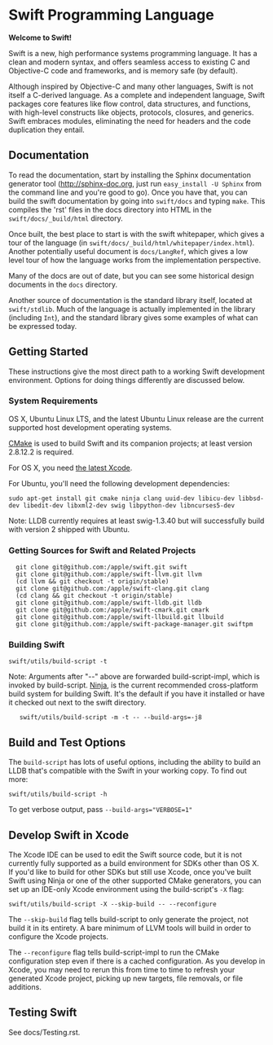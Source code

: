 # Swift Programming Language

**Welcome to Swift!**

Swift is a new, high performance systems programming language.  It has a clean
and modern syntax, and offers seamless access to existing C and Objective-C code
and frameworks, and is memory safe (by default).

Although inspired by Objective-C and many other languages, Swift is not itself a
C-derived language. As a complete and independent language, Swift packages core
features like flow control, data structures, and functions, with high-level
constructs like objects, protocols, closures, and generics.  Swift embraces
modules, eliminating the need for headers and the code duplication they entail.


## Documentation

To read the documentation, start by installing the Sphinx documentation
generator tool (http://sphinx-doc.org, just run `easy_install -U Sphinx` from
the command line and you're good to go).  Once you have that, you can build the
swift documentation by going into `swift/docs` and typing `make`.  This compiles
the 'rst' files in the docs directory into HTML in the `swift/docs/_build/html`
directory.

Once built, the best place to start is with the swift whitepaper, which gives a
tour of the language (in `swift/docs/_build/html/whitepaper/index.html`).
Another potentially useful document is `docs/LangRef`, which gives a low level
tour of how the language works from the implementation perspective.

Many of the docs are out of date, but you can see some historical design
documents in the `docs` directory.

Another source of documentation is the standard library itself, located at
`swift/stdlib`.  Much of the language is actually implemented in the library
(including `Int`), and the standard library gives some examples of what can be
expressed today.


## Getting Started

These instructions give the most direct path to a working Swift
development environment.  Options for doing things differently are
discussed below.


### System Requirements

OS X, Ubuntu Linux LTS, and the latest Ubuntu Linux release are the current
supported host development operating systems.

[CMake](http://cmake.org) is used to build Swift and its companion projects; at
least version 2.8.12.2 is required.

For OS X, you need [the latest Xcode](https://developer.apple.com/xcode/downloads/).

For Ubuntu, you'll need the following development dependencies:

    sudo apt-get install git cmake ninja clang uuid-dev libicu-dev libbsd-dev libedit-dev libxml2-dev swig libpython-dev libncurses5-dev

Note: LLDB currently requires at least swig-1.3.40 but will successfully build
with version 2 shipped with Ubuntu.


### Getting Sources for Swift and Related Projects

      git clone git@github.com:/apple/swift.git swift
      git clone git@github.com:/apple/swift-llvm.git llvm
      (cd llvm && git checkout -t origin/stable)
      git clone git@github.com:/apple/swift-clang.git clang
      (cd clang && git checkout -t origin/stable)
      git clone git@github.com:/apple/swift-lldb.git lldb
      git clone git@github.com:/apple/swift-cmark.git cmark
      git clone git@github.com:/apple/swift-llbuild.git llbuild
      git clone git@github.com:/apple/swift-package-manager.git swiftpm

### Building Swift

    swift/utils/build-script -t

Note: Arguments after "--" above are forwarded build-script-impl, which is
invoked by build-script.  [Ninja](http://martine.github.io/ninja/), is the
current recommended cross-platform build system for building Swift. It's the
default if you have it installed or have it checked out next to the swift
directory.

       swift/utils/build-script -m -t -- --build-args=-j8

## Build and Test Options

The `build-script` has lots of useful options, including the ability to build an
LLDB that's compatible with the Swift in your working copy.  To find out more:

    swift/utils/build-script -h

To get verbose output, pass `--build-args="VERBOSE=1"`


## Develop Swift in Xcode

The Xcode IDE can be used to edit the Swift source code, but it is not currently
fully supported as a build environment for SDKs other than OS X. If you'd like
to build for other SDKs but still use Xcode, once you've built Swift using Ninja
or one of the other supported CMake generators, you can set up an IDE-only Xcode
environment using the build-script's `-X` flag:

    swift/utils/build-script -X --skip-build -- --reconfigure

The `--skip-build` flag tells build-script to only generate the project,
not build it in its entirety. A bare minimum of LLVM tools will build in order
to configure the Xcode projects.

The `--reconfigure` flag tells build-script-impl to run the CMake configuration
step even if there is a cached configuration. As you develop in Xcode, you may
need to rerun this from time to time to refresh your generated Xcode project,
picking up new targets, file removals, or file additions.

## Testing Swift

See docs/Testing.rst.

